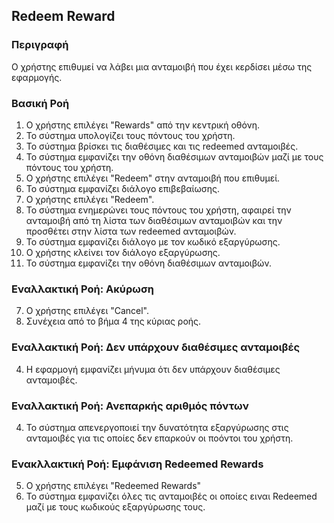 ## Redeem Reward

### Περιγραφή

Ο χρήστης επιθυμεί να λάβει μια ανταμοιβή που έχει κερδίσει μέσω της εφαρμογής.

### Βασική Ροή

1. Ο χρήστης επιλέγει "Rewards" από την κεντρική οθόνη.
2. Το σύστημα υπολογίζει τους πόντους του χρήστη.
3. Το σύστημα βρίσκει τις διαθέσιμες και τις redeemed ανταμοιβές.
4. Το σύστημα εμφανίζει την οθόνη διαθέσιμων ανταμοιβών μαζί με τους πόντους του χρήστη.
5. Ο χρήστης επιλέγει "Redeem" στην ανταμοιβή που επιθυμεί.
6. Το σύστημα εμφανίζει διάλογο επιβεβαίωσης.
7. Ο χρήστης επιλέγει "Redeem".
6. Το σύστημα ενημερώνει τους πόντους του χρήστη, αφαιρεί την ανταμοιβή από τη λίστα των διαθέσιμων ανταμοιβών και την προσθέτει στην λίστα των redeemed ανταμοιβών.
7. Το σύστημα εμφανίζει διάλογο με τον κωδικό εξαργύρωσης.
8. Ο χρήστης κλείνει τον διάλογο εξαργύρωσης.
9. Το σύστημα εμφανίζει την οθόνη διαθέσιμων ανταμοιβών.

### Εναλλακτική Ροή: Ακύρωση

7. Ο χρήστης επιλέγει "Cancel".
8. Συνέχεια από το βήμα 4 της κύριας ροής.

### Εναλλακτική Ροή: Δεν υπάρχουν διαθέσιμες ανταμοιβές

4. Η εφαρμογή εμφανίζει μήνυμα ότι δεν υπάρχουν διαθέσιμες ανταμοιβές.

### Εναλλακτική Ροή: Ανεπαρκής αριθμός πόντων

4. Το σύστημα απενεργοποιεί την δυνατότητα εξαργύρωσης στις ανταμοιβές για τις οποίες δεν επαρκούν οι ποόντοι του χρήστη.

### Ενακλλακτική Ροή: Εμφάνιση Redeemed Rewards

5. Ο χρήστης επιλέγει "Redeemed Rewards"
6. Το σύστημα εμφανίζει όλες τις ανταμοιβές οι οποίες ειναι Redeemed μαζί με τους κωδικούς εξαργύρωσης τους.